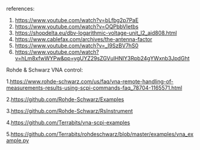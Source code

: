 references:
1. https://www.youtube.com/watch?v=bLfbg2p7PaE
2. https://www.youtube.com/watch?v=OQPbbVIetbs
3. https://shopdelta.eu/dbv-logarithmic-voltage-unit_l2_aid808.html
4. https://www.cablefax.com/archives/the-antenna-factor
5. https://www.youtube.com/watch?v=_I9SzBV7hS0
6. https://www.youtube.com/watch?v=hLm8xfwWYPw&pp=ygUYZ29sZGVuIHNlY3Rpb24gYWxnb3JpdGht

Rohde & Schwarz VNA control:

1.https://www.rohde-schwarz.com/us/faq/vna-remote-handling-of-measurements-results-using-scpi-commands-faq_78704-1165571.html

2.https://github.com/Rohde-Schwarz/Examples

3.https://github.com/Rohde-Schwarz/RsInstrument

4.https://github.com/Terrabits/vna-scpi-examples

5.https://github.com/Terrabits/rohdeschwarz/blob/master/examples/vna_example.py
